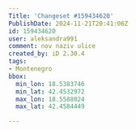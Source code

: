 ```yaml
---
Title: 'Changeset #159434620'
PublishDate: 2024-11-21T20:41:06Z
id: 159434620
user: aleksandra991
comment: nov naziv ulice
created_by: iD 2.30.4
tags:
- Montenegro
bbox:
  min_lon: 18.5383746
  min_lat: 42.4532972
  max_lon: 18.5588024
  max_lat: 42.4584449

---
```

